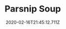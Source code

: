 ---
templateKey: blog-post
title: Parsnip Soup
type: cooking
energy: 85
health: 38
description: It's fresh and hearty. 
featuredpost: false
date: 2020-02-16T21:45:12.711Z
featuredimage: /img/Parsnip_Soup.png
sellPrice: 120
tags:
  - Parsnip
  - Milk
  - Vinegar
  - edible
---